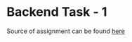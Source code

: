 
# Backend Task - 1
Source of assignment can be found [here](https://starter.ds3ucsd.com/backend/1/)
